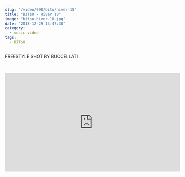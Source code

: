 ```yaml
--- 
slug: "/video/998/bitu/hiver-18"
title: "BIT$U - Hiver 18"
image: "bitsu-hiver-18.jpg"
date: "2018-12-29 13:47:30"
category:
  - music video
tags:
  - BIT$U
---
```

<p>FREESTYLE SHOT BY BUCCELLATI</p><br/><p><iframe width="560" height="315" src="https://www.youtube.com/embed/8-SM8WEPBSo" frameborder="0" allow="accelerometer; autoplay; encrypted-media; gyroscope; picture-in-picture" allowfullscreen></iframe></p>
